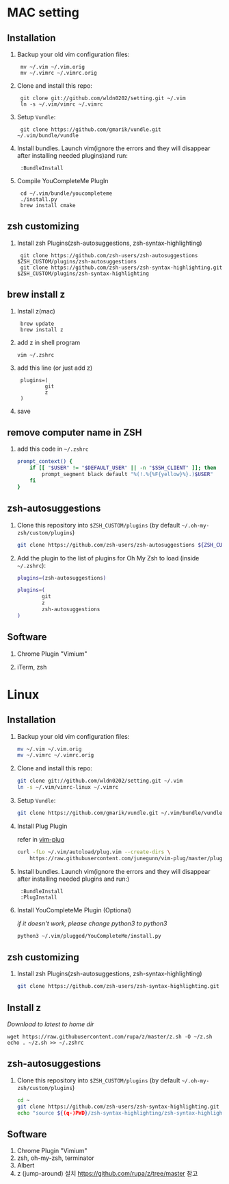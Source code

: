 # MAC setting
## Installation

1. Backup your old vim configuration files:

        mv ~/.vim ~/.vim.orig
        mv ~/.vimrc ~/.vimrc.orig

2. Clone and install this repo:

        git clone git://github.com/wldn0202/setting.git ~/.vim
        ln -s ~/.vim/vimrc ~/.vimrc

3. Setup `Vundle`:

        git clone https://github.com/gmarik/vundle.git ~/.vim/bundle/vundle

4. Install bundles. Launch vim(ignore the errors and they will disappear after installing needed plugins)and run:

        :BundleInstall

5. Compile YouCompleteMe PlugIn

        cd ~/.vim/bundle/youcompleteme
        ./install.py
        brew install cmake

## zsh customizing

1. Install zsh Plugins(zsh-autosuggestions, zsh-syntax-highlighting)

        git clone https://github.com/zsh-users/zsh-autosuggestions $ZSH_CUSTOM/plugins/zsh-autosuggestions
        git clone https://github.com/zsh-users/zsh-syntax-highlighting.git $ZSH_CUSTOM/plugins/zsh-syntax-highlighting

## brew install z
1. Install z(mac)

        brew update
        brew install z

2. add z in shell program

       vim ~/.zshrc

3. add this line (or just add z)

        plugins=(
                git
                z
        )

4. save

## remove computer name in ZSH

1. add this code in `~/.zshrc`
    ```sh
    prompt_context() {
        if [[ "$USER" != "$DEFAULT_USER" || -n "$SSH_CLIENT" ]]; then
            prompt_segment black default "%(!.%{%F{yellow}%}.)$USER"
        fi
    }
    ```

## zsh-autosuggestions

1. Clone this repository into `$ZSH_CUSTOM/plugins` (by default `~/.oh-my-zsh/custom/plugins`)

    ```sh
    git clone https://github.com/zsh-users/zsh-autosuggestions ${ZSH_CUSTOM:-~/.oh-my-zsh/custom}/plugins/zsh-autosuggestions
    ```

2. Add the plugin to the list of plugins for Oh My Zsh to load (inside `~/.zshrc`):

    ```sh
    plugins=(zsh-autosuggestions)
    ```

    ```sh
    plugins=(
            git
            z
            zsh-autosuggestions
    )
    ```

## Software

1. Chrome Plugin "Vimium"

2. iTerm, zsh

# Linux
## Installation

1. Backup your old vim configuration files:
    ```sh
    mv ~/.vim ~/.vim.orig
    mv ~/.vimrc ~/.vimrc.orig
    ```

2. Clone and install this repo:
    ```sh
    git clone git://github.com/wldn0202/setting.git ~/.vim
    ln -s ~/.vim/vimrc-linux ~/.vimrc
    ```

3. Setup `Vundle`:
    ```sh
    git clone https://github.com/gmarik/vundle.git ~/.vim/bundle/vundle
    ```

4. Install Plug Plugin

    refer in [vim-plug](https://github.com/junegunn/vim-plug/blob/master/README.md)

    ```sh
    curl -fLo ~/.vim/autoload/plug.vim --create-dirs \
        https://raw.githubusercontent.com/junegunn/vim-plug/master/plug.vim
    ```

5. Install bundles. Launch vim(ignore the errors and they will disappear after installing needed plugins and run:)

        :BundleInstall
        :PlugInstall

6. Install YouCompleteMe Plugin (Optional)

   *if it doesn't work, please change python3 to python3*

    ```sh
    python3 ~/.vim/plugged/YouCompleteMe/install.py
    ```
        

## zsh customizing

1. Install zsh Plugins(zsh-autosuggestions, zsh-syntax-highlighting)

    ```sh
    git clone https://github.com/zsh-users/zsh-syntax-highlighting.git $ZSH_CUSTOM/plugins/zsh-syntax-highlighting
    ```

## Install z

  *Download to latest to home dir*
   
    wget https://raw.githubusercontent.com/rupa/z/master/z.sh -O ~/z.sh
    echo . ~/z.sh >> ~/.zshrc

## zsh-autosuggestions

1. Clone this repository into `$ZSH_CUSTOM/plugins` (by default `~/.oh-my-zsh/custom/plugins`)

    ```sh
    cd ~
    git clone https://github.com/zsh-users/zsh-syntax-highlighting.git
    echo "source ${(q-)PWD}/zsh-syntax-highlighting/zsh-syntax-highlighting.zsh" >> ${ZDOTDIR:-$HOME}/.zshrc
    ```

## Software

1. Chrome Plugin "Vimium"
2. zsh, oh-my-zsh, terminator
3. Albert
4. z (jump-around) 설치 https://github.com/rupa/z/tree/master 참고
